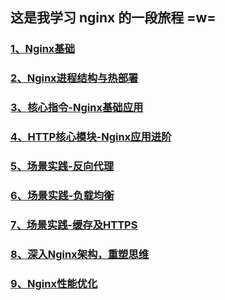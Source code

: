 ## 这是我学习 nginx 的一段旅程 =w=

### [1、Nginx基础](./1、Nginx基础.md)

### [2、Nginx进程结构与热部署](./2、Nginx进程结构与热部署.md)

### [3、核心指令-Nginx基础应用](./3、核心指令-Nginx基础应用.md)

### [4、HTTP核心模块-Nginx应用进阶](./4、HTTP核心模块-Nginx应用进阶.md)

### [5、场景实践-反向代理](./5、场景实践-反向代理.md)

### [6、场景实践-负载均衡](./6、场景实践-负载均衡.md)

### [7、场景实践-缓存及HTTPS](./7、场景实践-缓存及HTTPS.md)

### [8、深入Nginx架构，重塑思维](./8、深入Nginx架构，重塑思维.md)

### [9、Nginx性能优化](./9、Nginx性能优化.md)